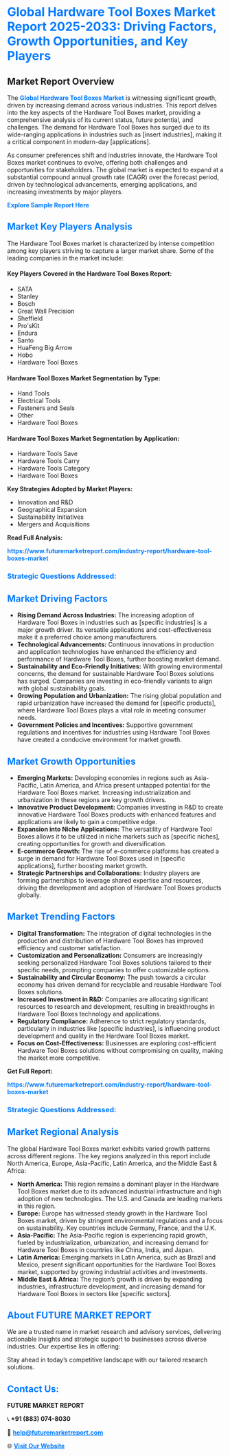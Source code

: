 <h1 style="color: #007BFF;">Global Hardware Tool Boxes Market Report 2025-2033: Driving Factors, Growth Opportunities, and Key Players</h1>

<section id="overview">
<h2>Market Report Overview</h2>
<p>The <a href="https://www.futuremarketreport.com/industry-report/hardware-tool-boxes-market" style="color: #007BFF; text-decoration: none;"><strong>Global Hardware Tool Boxes Market</strong></a> is witnessing significant growth, driven by increasing demand across various industries. This report delves into the key aspects of the Hardware Tool Boxes market, providing a comprehensive analysis of its current status, future potential, and challenges. The demand for Hardware Tool Boxes has surged due to its wide-ranging applications in industries such as [insert industries], making it a critical component in modern-day [applications].</p>
<p>As consumer preferences shift and industries innovate, the Hardware Tool Boxes market continues to evolve, offering both challenges and opportunities for stakeholders. The global market is expected to expand at a substantial compound annual growth rate (CAGR) over the forecast period, driven by technological advancements, emerging applications, and increasing investments by major players.</p>
</section>

<section id="overview">
<p><a href="https://www.futuremarketreport.com/request-sample/reportId=99872" style="color: #007BFF; text-decoration: none;"><strong>Explore Sample Report Here</strong></a></p>
</section>

<section id="key-players">
<h2 style="color: #007BFF;">Market Key Players Analysis</h2>
<p>The Hardware Tool Boxes market is characterized by intense competition among key players striving to capture a larger market share. Some of the leading companies in the market include:</p>
<h4>Key Players Covered in the Hardware Tool Boxes Report:</h4>
<ul><li>SATA</li><li>Stanley</li><li>Bosch</li><li>Great Wall Precision</li><li>Sheffield</li><li>Pro&#039;sKit</li><li>Endura</li><li>Santo</li><li>HuaFeng Big Arrow</li><li>Hobo</li><li>Hardware Tool Boxes</li></ul>
<h4>Hardware Tool Boxes Market Segmentation by Type:</h4>
<ul><li>Hand Tools</li><li>Electrical Tools</li><li>Fasteners and Seals</li><li>Other</li><li>Hardware Tool Boxes</li></ul>

<h4>Hardware Tool Boxes Market Segmentation by Application:</h4>
<ul><li>Hardware Tools Save</li><li>Hardware Tools Carry</li><li>Hardware Tools Category</li><li>Hardware Tool Boxes</li></ul>
<p><strong>Key Strategies Adopted by Market Players:</strong></p>
<ul>
<li>Innovation and R&D</li>
<li>Geographical Expansion</li>
<li>Sustainability Initiatives</li>
<li>Mergers and Acquisitions</li>
</ul>
</section>

<section>
<p><strong>Read Full Analysis: </strong></p><a href="https://www.futuremarketreport.com/industry-report/hardware-tool-boxes-market" style="color: #007BFF; text-decoration: none;"><strong>https://www.futuremarketreport.com/industry-report/hardware-tool-boxes-market</strong></a>
<h3 style="color: #007BFF;">Strategic Questions Addressed:</h3>
</section>

<section id="driving-factors">
<h2 style="color: #007BFF;">Market Driving Factors</h2>
<ul>
<li><strong>Rising Demand Across Industries:</strong> The increasing adoption of Hardware Tool Boxes in industries such as [specific industries] is a major growth driver. Its versatile applications and cost-effectiveness make it a preferred choice among manufacturers.</li>
<li><strong>Technological Advancements:</strong> Continuous innovations in production and application technologies have enhanced the efficiency and performance of Hardware Tool Boxes, further boosting market demand.</li>
<li><strong>Sustainability and Eco-Friendly Initiatives:</strong> With growing environmental concerns, the demand for sustainable Hardware Tool Boxes solutions has surged. Companies are investing in eco-friendly variants to align with global sustainability goals.</li>
<li><strong>Growing Population and Urbanization:</strong> The rising global population and rapid urbanization have increased the demand for [specific products], where Hardware Tool Boxes plays a vital role in meeting consumer needs.</li>
<li><strong>Government Policies and Incentives:</strong> Supportive government regulations and incentives for industries using Hardware Tool Boxes have created a conducive environment for market growth.</li>
</ul>
</section>

<section id="growth-opportunities">
<h2 style="color: #007BFF;">Market Growth Opportunities</h2>
<ul>
<li><strong>Emerging Markets:</strong> Developing economies in regions such as Asia-Pacific, Latin America, and Africa present untapped potential for the Hardware Tool Boxes market. Increasing industrialization and urbanization in these regions are key growth drivers.</li>
<li><strong>Innovative Product Development:</strong> Companies investing in R&D to create innovative Hardware Tool Boxes products with enhanced features and applications are likely to gain a competitive edge.</li>
<li><strong>Expansion into Niche Applications:</strong> The versatility of Hardware Tool Boxes allows it to be utilized in niche markets such as [specific niches], creating opportunities for growth and diversification.</li>
<li><strong>E-commerce Growth:</strong> The rise of e-commerce platforms has created a surge in demand for Hardware Tool Boxes used in [specific applications], further boosting market growth.</li>
<li><strong>Strategic Partnerships and Collaborations:</strong> Industry players are forming partnerships to leverage shared expertise and resources, driving the development and adoption of Hardware Tool Boxes products globally.</li>
</ul>
</section>

<section id="trending-factors">
<h2 style="color: #007BFF;">Market Trending Factors</h2>
<ul>
<li><strong>Digital Transformation:</strong> The integration of digital technologies in the production and distribution of Hardware Tool Boxes has improved efficiency and customer satisfaction.</li>
<li><strong>Customization and Personalization:</strong> Consumers are increasingly seeking personalized Hardware Tool Boxes solutions tailored to their specific needs, prompting companies to offer customizable options.</li>
<li><strong>Sustainability and Circular Economy:</strong> The push towards a circular economy has driven demand for recyclable and reusable Hardware Tool Boxes solutions.</li>
<li><strong>Increased Investment in R&D:</strong> Companies are allocating significant resources to research and development, resulting in breakthroughs in Hardware Tool Boxes technology and applications.</li>
<li><strong>Regulatory Compliance:</strong> Adherence to strict regulatory standards, particularly in industries like [specific industries], is influencing product development and quality in the Hardware Tool Boxes market.</li>
<li><strong>Focus on Cost-Effectiveness:</strong> Businesses are exploring cost-efficient Hardware Tool Boxes solutions without compromising on quality, making the market more competitive.</li>
</ul>
</section>

<section>
<p><strong>Get Full Report: </strong></p><a href="https://www.futuremarketreport.com/industry-report/hardware-tool-boxes-market" style="color: #007BFF; text-decoration: none;"><strong>https://www.futuremarketreport.com/industry-report/hardware-tool-boxes-market</strong></a>
<h3 style="color: #007BFF;">Strategic Questions Addressed:</h3>
</section>


<section id="regional-analysis">
<h2 style="color: #007BFF;">Market Regional Analysis</h2>
<p>The global Hardware Tool Boxes market exhibits varied growth patterns across different regions. The key regions analyzed in this report include North America, Europe, Asia-Pacific, Latin America, and the Middle East & Africa:</p>
<ul>
<li><strong>North America:</strong> This region remains a dominant player in the Hardware Tool Boxes market due to its advanced industrial infrastructure and high adoption of new technologies. The U.S. and Canada are leading markets in this region.</li>
<li><strong>Europe:</strong> Europe has witnessed steady growth in the Hardware Tool Boxes market, driven by stringent environmental regulations and a focus on sustainability. Key countries include Germany, France, and the U.K.</li>
<li><strong>Asia-Pacific:</strong> The Asia-Pacific region is experiencing rapid growth, fueled by industrialization, urbanization, and increasing demand for Hardware Tool Boxes in countries like China, India, and Japan.</li>
<li><strong>Latin America:</strong> Emerging markets in Latin America, such as Brazil and Mexico, present significant opportunities for the Hardware Tool Boxes market, supported by growing industrial activities and investments.</li>
<li><strong>Middle East & Africa:</strong> The region’s growth is driven by expanding industries, infrastructure development, and increasing demand for Hardware Tool Boxes in sectors like [specific sectors].</li>
</ul>
</section>

<footer>
<h2 style="color: #007BFF;">About FUTURE MARKET REPORT</h2>
<p>We are a trusted name in market research and advisory services, delivering actionable insights and strategic support to businesses across diverse industries. Our expertise lies in offering:</p>

<p>Stay ahead in today’s competitive landscape with our tailored research solutions.</p>

<h2 style="color: #007BFF;">Contact Us:</h2>
<p><strong>FUTURE MARKET REPORT</strong></p>
<p>📞 <strong>+91 (883) 074-8030</strong></p>
<p>📧 <strong><a href="mailto:help@futuremarketreport.com" style="color: #007BFF;">help@futuremarketreport.com</a></strong></p>
<p>🌐 <strong><a href="https://www.futuremarketreport.com/" style="color: #007BFF;">Visit Our Website</a></strong></p>
</footer>